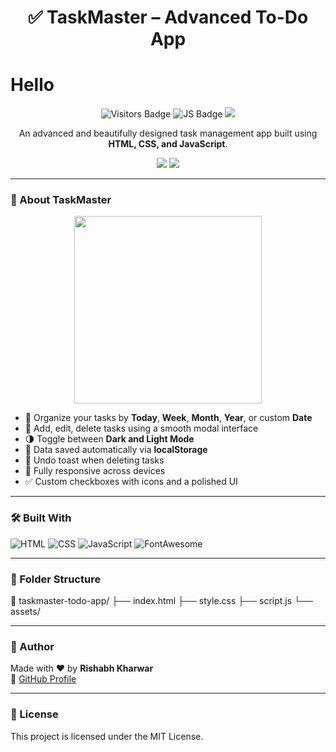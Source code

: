 <h1 align="center">✅ TaskMaster – Advanced To-Do App</h1>

<h1 align="centre"> Hello </h1>

<p align="center">
  <img src="https://komarev.com/ghpvc/?username=Rixhabh-k&label=Visitors&style=flat-square&color=blue" alt="Visitors Badge"/>
  <img src="https://img.shields.io/badge/Made%20With-JavaScript-yellow?style=flat-square&logo=javascript" alt="JS Badge"/>
  <img src="https://img.shields.io/badge/Status-Completed-brightgreen?style=flat-square"/>
</p>

<p align="center">
   An advanced and beautifully designed task management app built using <strong>HTML, CSS, and JavaScript</strong>.
</p>

<p align="center">
  <a href="https://taskmaster-to-do-app.netlify.app/" target="_blank"><img src="https://img.shields.io/badge/🔗-Live Demo-blue?style=for-the-badge"></a>
  <a href="https://github.com/Rixhabh-k" target="_blank"><img src="https://img.shields.io/badge/-GitHub-black?style=for-the-badge&logo=github"></a>
</p>

---

### 📌 About TaskMaster

<p align="center">
  <img src="https://user-images.githubusercontent.com/74038190/212484041-0f28ef57-d6a4-48de-b55e-8b86c78b84c7.gif" width="300"/>
</p>




- 📅 Organize your tasks by **Today**, **Week**, **Month**, **Year**, or custom **Date**
- 📝 Add, edit, delete tasks using a smooth modal interface
- 🌗 Toggle between **Dark and Light Mode**
- 💾 Data saved automatically via **localStorage**
- 🧠 Undo toast when deleting tasks
- 📱 Fully responsive across devices
- ✅ Custom checkboxes with icons and a polished UI

---

### 🛠 Built With

![HTML](https://img.shields.io/badge/HTML-E34F26?style=flat-square&logo=html5&logoColor=white)
![CSS](https://img.shields.io/badge/CSS-1572B6?style=flat-square&logo=css3&logoColor=white)
![JavaScript](https://img.shields.io/badge/JavaScript-F7DF1E?style=flat-square&logo=javascript&logoColor=black)
![FontAwesome](https://img.shields.io/badge/FontAwesome-528DD7?style=flat-square&logo=fontawesome&logoColor=white)

---

### 📂 Folder Structure

📁 taskmaster-todo-app/
├── index.html
├── style.css
├── script.js
└── assets/


---

### 🚀 Author

Made with ❤️ by **Rishabh Kharwar**  
🔗 [GitHub Profile](https://github.com/Rixhabh-k)

---

### 📄 License

This project is licensed under the MIT License.
